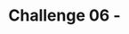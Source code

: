 # Challenge 06 - <Title of Challenge>

[< Previous Challenge](./Challenge-05.md) - **[Home](../README.md)** - [Next Challenge >](./Challenge-07.md)

## Introduction

When setting up an IoT device, it is important to understand how 'thingamajigs' work. Thingamajigs are a key part of every IoT device and ensure they are able to communicate properly with edge servers. Thingamajigs require IP addresses to be assigned to them by a server and thus must have unique MAC addresses. In this challenge, you will get hands on with a thingamajig and learn how one is configured.

## Description

- Look at the `Configuration->Application Settings` section of your Logic App and note the app setting names & values for the following parameters:
  - STORAGE_ACCOUNT_CONTAINER_NAME
- Add a parameter to the `storage` workflow and pull the name of the storage account container from App Settings
  - `@appsetting('STORAGE_ACCOUNT_CONTAINER_NAME')`
- Save & test your workflow to ensure it still works

## Success Criteria

To complete this challenge successfully, you should be able to:
- Verify that the IoT device boots properly after its thingamajig is configured.
- Verify that the thingamajig can connect to the mothership.
- Demonstrate that the thingamajic will not connect to the IoTProxyShip

## Learning Resources

- [IoT & Thingamajigs: Together Forever](https://www.youtube.com/watch?v=yPYZpwSpKmA)

## Tips